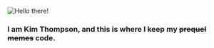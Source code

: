 ![Hello there!](https://media4.giphy.com/media/xTiIzJSKB4l7xTouE8/giphy.gif)

### I am Kim Thompson, and this is where I keep my ~~prequel memes~~ code. 
<!--
**kimthompson/kimthompson** is a ✨ _special_ ✨ repository because its `README.md` (this file) appears on your GitHub profile.

Here are some ideas to get you started:

- 🔭 I’m currently working on ...
- 🌱 I’m currently learning ...
- 👯 I’m looking to collaborate on ...
- 🤔 I’m looking for help with ...
- 💬 Ask me about ...
- 📫 How to reach me: ...
- 😄 Pronouns: ...
- ⚡ Fun fact: ...
-->
